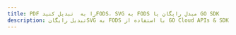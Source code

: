 ---title: PDF را به  تبدیل کنیدFODS، SVG به FODS مبدل رایگان یا GO SDKdescription: تبدیل رایگانSVG به FODS با استفاده از GO Cloud APIs & SDK همچنین اسناد PDF را در Cloud ایجاد، ویرایش و رندر کنید.---